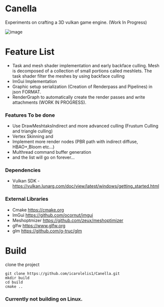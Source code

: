 # Canella

Experiments on crafting a 3D vulkan game engine.
(Work In Progress)


![image](https://github.com/icarolelis1/Canella/assets/27213125/56cd7068-2a14-483a-bcb1-d35dfc4a8cc3)


# Feature List
- Task and mesh shader implementation and early backface culling.  Mesh is decomposed of a collection of small portions called meshlets. The task shader filter the meshes by using backface culling
- ImGui Implementation
- Graphic setup serialization (Creation of Renderpass and Pipelines) in json FORMAT.
- RenderGraph to automatically create the render passes and write attachments (WORK IN PROGRESS).

### Features To be done
- Use DrawMeshtaksIndirect and more advanced culling (Frustum Culling and triangle culling)
- Vertex Skinning and
- Implement more render nodes (PBR path with indirect diffuse, HBAO+,Bloom etc...)
- Multhread command buffer generation
- and the list will go on forever...

### Dependencies
- Vulkan SDK - https://vulkan.lunarg.com/doc/view/latest/windows/getting_started.html

### External Libraries
- Cmake https://cmake.org 
- ImGui https://github.com/ocornut/imgui
- Meshoptmizer https://github.com/zeux/meshoptimizer
- glfw https://www.glfw.org
- glm https://github.com/g-truc/glm

# Build
clone the project 
```
git clone https://github.com/icarolelis1/Canella.git
mkdir build
cd build
cmake ..
```

### Currently not building on Linux.